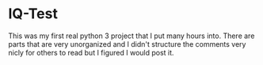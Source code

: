 # IQ-Test
This was my first real python 3 project that I put many hours into. There are parts that are very unorganized and I didn't structure the comments very nicly for others to read but I figured I would post it.
